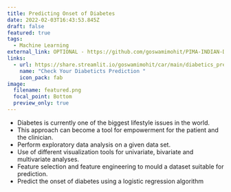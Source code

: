 ```yaml
---
title: Predicting Onset of Diabetes
date: 2022-02-03T16:43:53.845Z
draft: false
featured: true
tags:
  - Machine Learning
external_link: OPTIONAL - https://github.com/goswamimohit/PIMA-INDIAN-Diabetic
links:
  - url: https://share.streamlit.io/goswamimohit/car/main/diabetics_prediction_web_app.py
    name: "Check Your Diabeticts Prediction "
    icon_pack: fab
image:
  filename: featured.png
  focal_point: Bottom
  preview_only: true
---
```



* Diabetes is currently one of the biggest lifestyle issues in the world.
* This approach can become a tool for empowerment for the patient and the clinician.
* Perform exploratory data analysis on a given data set.
* Use of different visualization tools for univariate, bivariate and multivariate analyses.
* Feature selection and feature engineering to mould a dataset suitable for prediction.
* Predict the onset of diabetes using a logistic regression algorithm